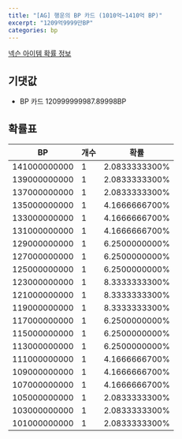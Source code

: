 ```yaml
---
title: "[AG] 행운의 BP 카드 (1010억~1410억 BP)"
excerpt: "1209억9999만BP"
categories: bp
---
```

[넥슨 아이템 확률 정보](http://iteminfo.nexon.com/probability/fco?sn=7653)

## 기댓값
  - BP 카드 120999999987.89998BP

## 확률표

|BP|개수|확률|
|---|---|---|
|141000000000|1|2.0833333300%|
|139000000000|1|2.0833333300%|
|137000000000|1|2.0833333300%|
|135000000000|1|4.1666666700%|
|133000000000|1|4.1666666700%|
|131000000000|1|4.1666666700%|
|129000000000|1|6.2500000000%|
|127000000000|1|6.2500000000%|
|125000000000|1|6.2500000000%|
|123000000000|1|8.3333333300%|
|121000000000|1|8.3333333300%|
|119000000000|1|8.3333333300%|
|117000000000|1|6.2500000000%|
|115000000000|1|6.2500000000%|
|113000000000|1|6.2500000000%|
|111000000000|1|4.1666666700%|
|109000000000|1|4.1666666700%|
|107000000000|1|4.1666666700%|
|105000000000|1|2.0833333300%|
|103000000000|1|2.0833333300%|
|101000000000|1|2.0833333300%|
